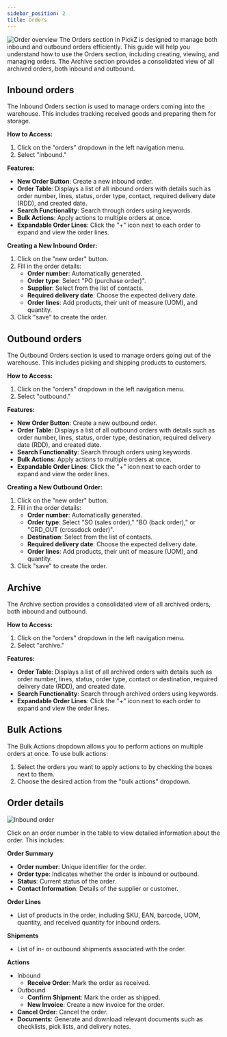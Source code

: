 ```yaml
---
sidebar_position: 2
title: Orders
---
```

![Order overview](/img/screen_orders.png)
The Orders section in PickZ is designed to manage both inbound and outbound orders efficiently. This guide will help you understand how to use the Orders section, including creating, viewing, and managing orders. The Archive section provides a consolidated view of all archived orders, both inbound and outbound.

## Inbound orders

The Inbound Orders section is used to manage orders coming into the warehouse. This includes tracking received goods and preparing them for storage.

**How to Access:**
1. Click on the "orders" dropdown in the left navigation menu.
2. Select "inbound."

**Features:**
- **New Order Button**: Create a new inbound order.
- **Order Table**: Displays a list of all inbound orders with details such as order number, lines, status, order type, contact, required delivery date (RDD), and created date.
- **Search Functionality**: Search through orders using keywords.
- **Bulk Actions**: Apply actions to multiple orders at once.
- **Expandable Order Lines**: Click the "+" icon next to each order to expand and view the order lines.

**Creating a New Inbound Order:**
1. Click on the "new order" button.
2. Fill in the order details:
   - **Order number**: Automatically generated.
   - **Order type**: Select "PO (purchase order)".
   - **Supplier**: Select from the list of contacts.
   - **Required delivery date**: Choose the expected delivery date.
   - **Order lines**: Add products, their unit of measure (UOM), and quantity.
3. Click "save" to create the order.


## Outbound orders

The Outbound Orders section is used to manage orders going out of the warehouse. This includes picking and shipping products to customers.

**How to Access:**
1. Click on the "orders" dropdown in the left navigation menu.
2. Select "outbound."

**Features:**
- **New Order Button**: Create a new outbound order.
- **Order Table**: Displays a list of all outbound orders with details such as order number, lines, status, order type, destination, required delivery date (RDD), and created date.
- **Search Functionality**: Search through orders using keywords.
- **Bulk Actions**: Apply actions to multiple orders at once.
- **Expandable Order Lines**: Click the "+" icon next to each order to expand and view the order lines.

**Creating a New Outbound Order:**
1. Click on the "new order" button.
2. Fill in the order details:
   - **Order number**: Automatically generated.
   - **Order type**: Select "SO (sales order)," "BO (back order)," or "CRD_OUT (crossdock order)".
   - **Destination**: Select from the list of contacts.
   - **Required delivery date**: Choose the expected delivery date.
   - **Order lines**: Add products, their unit of measure (UOM), and quantity.
3. Click "save" to create the order.

## Archive

The Archive section provides a consolidated view of all archived orders, both inbound and outbound.

**How to Access:**
1. Click on the "orders" dropdown in the left navigation menu.
2. Select "archive."

**Features:**
- **Order Table**: Displays a list of all archived orders with details such as order number, lines, status, order type, contact or destination, required delivery date (RDD), and created date.
- **Search Functionality**: Search through archived orders using keywords.
- **Expandable Order Lines**: Click the "+" icon next to each order to expand and view the order lines.

## Bulk Actions

The Bulk Actions dropdown allows you to perform actions on multiple orders at once. To use bulk actions:
1. Select the orders you want to apply actions to by checking the boxes next to them.
2. Choose the desired action from the "bulk actions" dropdown.

## Order details
![Inbound order](/img/screen_order_detail.png)

Click on an order number in the table to view detailed information about the order. This includes:

**Order Summary**
- **Order number**: Unique identifier for the order.
- **Order type**: Indicates whether the order is inbound or outbound.
- **Status**: Current status of the order.
- **Contact Information**: Details of the supplier or customer.

**Order Lines**
- List of products in the order, including SKU, EAN, barcode, UOM, quantity, and received quantity for inbound orders.

**Shipments**
- List of in- or outbound shipments associated with the order.

**Actions**
- Inbound
    - **Receive Order**: Mark the order as received.
- Outbound
    - **Confirm Shipment**: Mark the order as shipped.
    - **New Invoice**: Create a new invoice for the order.
- **Cancel Order**: Cancel the order.
- **Documents**: Generate and download relevant documents such as checklists, pick lists, and delivery notes.